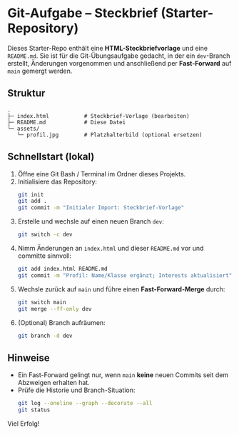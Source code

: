 # Git-Aufgabe – Steckbrief (Starter-Repository)

Dieses Starter-Repo enthält eine **HTML-Steckbriefvorlage** und eine `README.md`.
Sie ist für die Git-Übungsaufgabe gedacht, in der ein `dev`-Branch erstellt,
Änderungen vorgenommen und anschließend per **Fast-Forward** auf `main` gemergt werden.

## Struktur
```
.
├─ index.html           # Steckbrief-Vorlage (bearbeiten)
├─ README.md            # Diese Datei
└─ assets/
   └─ profil.jpg        # Platzhalterbild (optional ersetzen)
```

## Schnellstart (lokal)
1. Öffne eine Git Bash / Terminal im Ordner dieses Projekts.
2. Initialisiere das Repository:
   ```bash
   git init
   git add .
   git commit -m "Initialer Import: Steckbrief-Vorlage"
   ```
3. Erstelle und wechsle auf einen neuen Branch `dev`:
   ```bash
   git switch -c dev
   ```
4. Nimm Änderungen an `index.html` und dieser `README.md` vor und committe sinnvoll:
   ```bash
   git add index.html README.md
   git commit -m "Profil: Name/Klasse ergänzt; Interests aktualisiert"
   ```
5. Wechsle zurück auf `main` und führe einen **Fast-Forward-Merge** durch:
   ```bash
   git switch main
   git merge --ff-only dev
   ```
6. (Optional) Branch aufräumen:
   ```bash
   git branch -d dev
   ```

## Hinweise
- Ein Fast-Forward gelingt nur, wenn `main` **keine** neuen Commits seit dem Abzweigen erhalten hat.
- Prüfe die Historie und Branch-Situation:
  ```bash
  git log --oneline --graph --decorate --all
  git status
  ```

Viel Erfolg!
